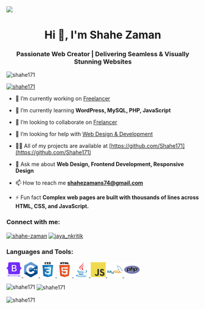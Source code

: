 <img src="https://media.licdn.com/dms/image/v2/D4E16AQEv5obVhtKtqw/profile-displaybackgroundimage-shrink_350_1400/B4EZWDjkIZG0AY-/0/1741668894330?e=1756944000&v=beta&t=SmNCAyZuxkzj8A67iCuA-oegFpef-_HrsRZKEngKqnE">
<h1 align="center">Hi 👋, I'm Shahe Zaman</h1>
<h3 align="center">Passionate Web Creator | Delivering Seamless & Visually Stunning Websites</h3>

<p align="left"> <img src="https://komarev.com/ghpvc/?username=shahe171&label=Profile%20views&color=0e75b6&style=flat" alt="shahe171" /> </p>

<p align="left"> <a href="https://github.com/ryo-ma/github-profile-trophy"><img src="https://github-profile-trophy.vercel.app/?username=shahe171" alt="shahe171" /></a> </p>

- 🔭 I’m currently working on [Freelancer](https://www.freelancer.com/u/Shahe171)

- 🌱 I’m currently learning **WordPress, MySQL, PHP, JavaScript**

- 👯 I’m looking to collaborate on [Frelancer](https://www.freelancer.com/u/Shahe171)

- 🤝 I’m looking for help with [Web Design & Development](https://www.linkedin.com/in/shahe-zaman-91159533a/)

- 👨‍💻 All of my projects are available at [https://github.com/Shahe171](https://github.com/Shahe171)

- 💬 Ask me about **Web Design, Frontend Development, Responsive Design**

- 📫 How to reach me **shahezamans74@gmail.com**

- ⚡ Fun fact **Complex web pages are built with thousands of lines across HTML, CSS, and JavaScript.**

<h3 align="left">Connect with me:</h3>
<p align="left">
<a href="https://linkedin.com/in/shahe-zaman" target="blank"><img align="center" src="https://raw.githubusercontent.com/rahuldkjain/github-profile-readme-generator/master/src/images/icons/Social/linked-in-alt.svg" alt="shahe-zaman" height="30" width="40" /></a>
<a href="https://instagram.com/jaya_nkritik" target="blank"><img align="center" src="https://raw.githubusercontent.com/rahuldkjain/github-profile-readme-generator/master/src/images/icons/Social/instagram.svg" alt="jaya_nkritik" height="30" width="40" /></a>
</p>

<h3 align="left">Languages and Tools:</h3>
<p align="left"> <a href="https://getbootstrap.com" target="_blank" rel="noreferrer"> <img src="https://raw.githubusercontent.com/devicons/devicon/master/icons/bootstrap/bootstrap-plain-wordmark.svg" alt="bootstrap" width="40" height="40"/> </a> <a href="https://www.w3schools.com/cpp/" target="_blank" rel="noreferrer"> <img src="https://raw.githubusercontent.com/devicons/devicon/master/icons/cplusplus/cplusplus-original.svg" alt="cplusplus" width="40" height="40"/> </a> <a href="https://www.w3schools.com/css/" target="_blank" rel="noreferrer"> <img src="https://raw.githubusercontent.com/devicons/devicon/master/icons/css3/css3-original-wordmark.svg" alt="css3" width="40" height="40"/> </a> <a href="https://www.w3.org/html/" target="_blank" rel="noreferrer"> <img src="https://raw.githubusercontent.com/devicons/devicon/master/icons/html5/html5-original-wordmark.svg" alt="html5" width="40" height="40"/> </a> <a href="https://www.java.com" target="_blank" rel="noreferrer"> <img src="https://raw.githubusercontent.com/devicons/devicon/master/icons/java/java-original.svg" alt="java" width="40" height="40"/> </a> <a href="https://developer.mozilla.org/en-US/docs/Web/JavaScript" target="_blank" rel="noreferrer"> <img src="https://raw.githubusercontent.com/devicons/devicon/master/icons/javascript/javascript-original.svg" alt="javascript" width="40" height="40"/> </a> <a href="https://www.mysql.com/" target="_blank" rel="noreferrer"> <img src="https://raw.githubusercontent.com/devicons/devicon/master/icons/mysql/mysql-original-wordmark.svg" alt="mysql" width="40" height="40"/> </a> <a href="https://www.php.net" target="_blank" rel="noreferrer"> <img src="https://raw.githubusercontent.com/devicons/devicon/master/icons/php/php-original.svg" alt="php" width="40" height="40"/> </a> </p>

<p><img align="left" src="https://github-readme-stats.vercel.app/api/top-langs?username=shahe171&show_icons=true&locale=en&layout=compact" alt="shahe171" /></p>

<p>&nbsp;<img align="center" src="https://github-readme-stats.vercel.app/api?username=shahe171&show_icons=true&locale=en" alt="shahe171" /></p>

<p><img align="center" src="https://github-readme-streak-stats.herokuapp.com/?user=shahe171&" alt="shahe171" /></p>
